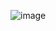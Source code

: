 ![image](https://github.com/kothaajay456/imageview/assets/155797354/afea5d42-31c6-4ca1-a431-fa5b8ee0e4d7)
